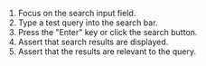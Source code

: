 1. Focus on the search input field.
2. Type a test query into the search bar.
3. Press the "Enter" key or click the search button.
4. Assert that search results are displayed.
5. Assert that the results are relevant to the query.